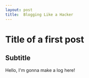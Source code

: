 ```yaml
---
layout: post
title:  Blogging Like a Hacker
---
```


# Title of a first post

## Subtitle

Hello, I'm gonna make a log here!